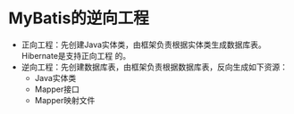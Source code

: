 # MyBatis的逆向工程

+ 正向工程：先创建Java实体类，由框架负责根据实体类生成数据库表。Hibernate是支持正向工程
  的。
+ 逆向工程：先创建数据库表，由框架负责根据数据库表，反向生成如下资源：
  + Java实体类
  + Mapper接口
  + Mapper映射文件

